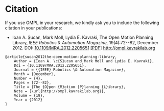 # Citation

If you use OMPL in your research, we kindly ask you to include the following citation in your publications:

- Ioan A. Șucan, Mark Moll, Lydia E. Kavraki, The Open Motion Planning Library, _IEEE Robotics & Automation Magazine,_ 19(4):72--82, December 2012. DOI: [10.1109/MRA.2012.2205651](http://dx.doi.org/10.1109/MRA.2012.2205651) [[PDF]](../ieee-ram-2012-ompl.pdf) http://ompl.kavrakilab.org

~~~
@article{sucan2012the-open-motion-planning-library,
    Author = {Ioan A. \c{S}ucan and Mark Moll and Lydia E. Kavraki},
    Doi = {10.1109/MRA.2012.2205651},
    Journal = {{IEEE} Robotics \& Automation Magazine},
    Month = {December},
    Number = {4},
    Pages = {72--82},
    Title = {The {O}pen {M}otion {P}lanning {L}ibrary},
    Note = {\url{http://ompl.kavrakilab.org}},
    Volume = {19},
    Year = {2012}
}
~~~
